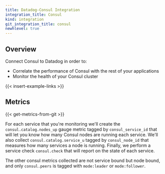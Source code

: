```yaml
---
title: Datadog-Consul Integration
integration_title: Consul
kind: integration
git_integration_title: consul
newhlevel: true
---
```


## Overview

Connect Consul to Datadog in order to:

* Correlate the performance of Consul with the rest of your applications
* Monitor the health of your Consul cluster

{{< insert-example-links >}}


## Metrics

{{< get-metrics-from-git >}}

For each service that you're monitoring we'll create the `consul.catalog.nodes_up` gauge metric tagged by `consul_service_id` that will let you know how many Consul nodes are running each service. We'll also collect `consul.catalog.service_u` tagged by `consul_node_id` that measures how many services a node is running.
Finally, we perform a service check `consul.check` that will report on the state of each service.

The other consul metrics collected are not service bound but node bound, and only `consul.peers` is tagged with `mode:leader` or `mode:follower`.


